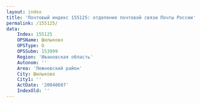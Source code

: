 ```yaml
---
layout: index
title: 'Почтовый индекс 155125: отделение почтовой связи Почты России'
permalink: /155125/
data:
    Index: 155125
    OPSName: Шилыково
    OPSType: О
    OPSSubm: 153999
    Region: 'Ивановская область'
    Autonom: ''
    Area: 'Лежневский район'
    City: Шилыково
    City1: ''
    ActDate: '20040607'
    IndexOld: ''
---
```

